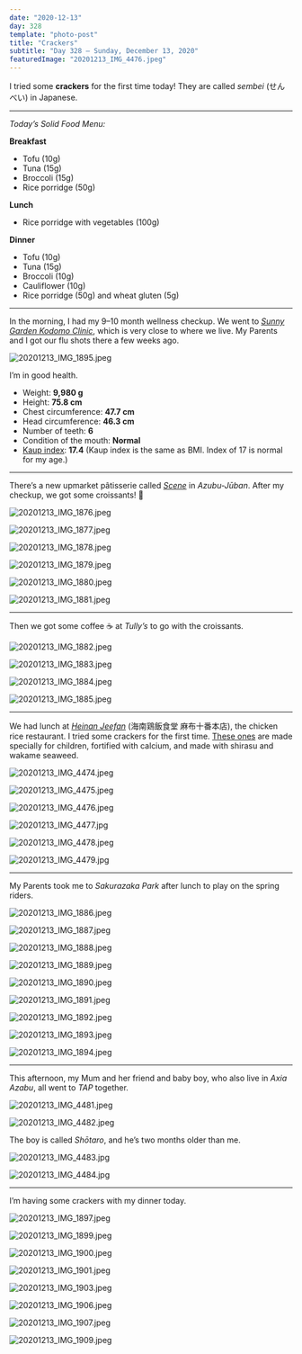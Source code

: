 ```yaml
---
date: "2020-12-13"
day: 328
template: "photo-post"
title: "Crackers"
subtitle: "Day 328 – Sunday, December 13, 2020"
featuredImage: "20201213_IMG_4476.jpeg"
---
```


I tried some **crackers** for the first time today! They are called _sembei_ (せんべい) in Japanese.

<hr />

_Today’s Solid Food Menu:_

**Breakfast**

- Tofu (10g)
- Tuna (15g)
- Broccoli (15g)
- Rice porridge (50g)

**Lunch**

- Rice porridge with vegetables (100g)

**Dinner**

- Tofu (10g)
- Tuna (15g)
- Broccoli (10g)
- Cauliflower (10g)
- Rice porridge (50g) and wheat gluten (5g)

<hr />

In the morning, I had my 9–10 month wellness checkup. We went to _<a href="https://sunnygardencl.com/">Sunny Garden Kodomo Clinic</a>_, which is very close to where we live. My Parents and I got our flu shots there a few weeks ago.

![20201213_IMG_1895.jpeg](20201213_IMG_1895.jpeg)

I’m in good health.

- Weight: **9,980 g**
- Height: **75.8 cm**
- Chest circumference: **47.7 cm**
- Head circumference: **46.3 cm**
- Number of teeth: **6**
- Condition of the mouth: **Normal**
- <a href="https://keisan.casio.com/exec/system/1341392191">Kaup index</a>: **17.4** (Kaup index is the same as BMI. Index of 17 is normal for my age.)

<hr />

There’s a new upmarket pâtisserie called _<a href="https://kazutoshinarita.com/">Scene</a>_ in _Azubu-Jūban_. After my checkup, we got some croissants! 🥐

![20201213_IMG_1876.jpeg](20201213_IMG_1876.jpeg)

![20201213_IMG_1877.jpeg](20201213_IMG_1877.jpeg)

![20201213_IMG_1878.jpeg](20201213_IMG_1878.jpeg)

![20201213_IMG_1879.jpeg](20201213_IMG_1879.jpeg)

![20201213_IMG_1880.jpeg](20201213_IMG_1880.jpeg)

![20201213_IMG_1881.jpeg](20201213_IMG_1881.jpeg)

<hr />

Then we got some coffee ☕️ at _Tully’s_ to go with the croissants.

![20201213_IMG_1882.jpeg](20201213_IMG_1882.jpeg)

![20201213_IMG_1883.jpeg](20201213_IMG_1883.jpeg)

![20201213_IMG_1884.jpeg](20201213_IMG_1884.jpeg)

![20201213_IMG_1885.jpeg](20201213_IMG_1885.jpeg)

<hr />

We had lunch at _<a href="https://goo.gl/maps/oCe5N2ptgLSErsz8A">Heinan Jeefan</a>_ (海南鶏飯食堂 麻布十番本店), the chicken rice restaurant. I tried some crackers for the first time. <a href="https://www.wakodo.co.jp/product/special/babyfood/snack/oyatu/">These ones</a> are made specially for children, fortified with calcium, and made with shirasu and wakame seaweed.

![20201213_IMG_4474.jpeg](20201213_IMG_4474.jpeg)

![20201213_IMG_4475.jpeg](20201213_IMG_4475.jpeg)

![20201213_IMG_4476.jpeg](20201213_IMG_4476.jpeg)

![20201213_IMG_4477.jpg](20201213_IMG_4477.jpg)

![20201213_IMG_4478.jpeg](20201213_IMG_4478.jpeg)

![20201213_IMG_4479.jpg](20201213_IMG_4479.jpg)

<hr />

My Parents took me to _Sakurazaka Park_ after lunch to play on the spring riders.

![20201213_IMG_1886.jpeg](20201213_IMG_1886.jpeg)

![20201213_IMG_1887.jpeg](20201213_IMG_1887.jpeg)

![20201213_IMG_1888.jpeg](20201213_IMG_1888.jpeg)

![20201213_IMG_1889.jpeg](20201213_IMG_1889.jpeg)

![20201213_IMG_1890.jpeg](20201213_IMG_1890.jpeg)

![20201213_IMG_1891.jpeg](20201213_IMG_1891.jpeg)

![20201213_IMG_1892.jpeg](20201213_IMG_1892.jpeg)

![20201213_IMG_1893.jpeg](20201213_IMG_1893.jpeg)

![20201213_IMG_1894.jpeg](20201213_IMG_1894.jpeg)

<hr />

This afternoon, my Mum and her friend and baby boy, who also live in _Axia Azabu_, all went to _TAP_ together.

![20201213_IMG_4481.jpeg](20201213_IMG_4481.jpeg)

![20201213_IMG_4482.jpeg](20201213_IMG_4482.jpeg)

The boy is called _Shōtaro_, and he’s two months older than me.

![20201213_IMG_4483.jpg](20201213_IMG_4483.jpg)

![20201213_IMG_4484.jpg](20201213_IMG_4484.jpg)

<hr />

I’m having some crackers with my dinner today.

![20201213_IMG_1897.jpeg](20201213_IMG_1897.jpeg)

![20201213_IMG_1899.jpeg](20201213_IMG_1899.jpeg)

![20201213_IMG_1900.jpeg](20201213_IMG_1900.jpeg)

![20201213_IMG_1901.jpeg](20201213_IMG_1901.jpeg)

![20201213_IMG_1903.jpeg](20201213_IMG_1903.jpeg)

![20201213_IMG_1906.jpeg](20201213_IMG_1906.jpeg)

![20201213_IMG_1907.jpeg](20201213_IMG_1907.jpeg)

![20201213_IMG_1909.jpeg](20201213_IMG_1909.jpeg)
